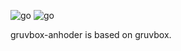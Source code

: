 <!-- Plugin description -->
![go](https://plugins.jetbrains.com/files/20519/screenshot_0408a734-dc85-4964-b751-46c41d55c666)
![go](https://plugins.jetbrains.com/files/20519/screenshot_9811232b-df21-48a9-b66f-929313d01529)

gruvbox-anhoder is based on gruvbox.
